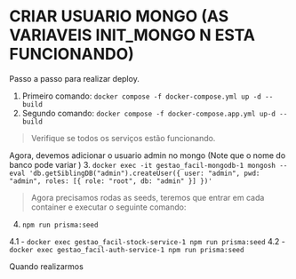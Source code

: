 



# CRIAR USUARIO MONGO (AS VARIAVEIS INIT_MONGO N ESTA FUNCIONANDO)
Passo a passo para realizar deploy.

1. Primeiro comando: `docker compose -f docker-compose.yml up -d --build`
2. Segundo comando: `docker compose -f docker-compose.app.yml up-d --build`

> Verifique se todos os serviços estão funcionando.

Agora, devemos adicionar o usuario admin no mongo (Note que o nome do banco pode variar )
3. `docker exec -it gestao_facil-mongodb-1 mongosh --eval 'db.getSiblingDB("admin").createUser({ user: "admin", pwd: "admin", roles: [{ role: "root", db: "admin" }] })'`

> Agora precisamos rodas as seeds, teremos que entrar em cada container e executar o seguinte comando:
4. `npm run prisma:seed`

4.1 - `docker exec gestao_facil-stock-service-1 npm run prisma:seed`
4.2 - `docker exec gestao_facil-auth-service-1 npm run prisma:seed`


Quando realizarmos
